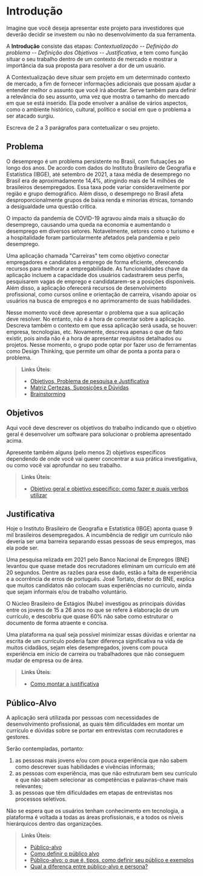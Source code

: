 # Introdução

Imagine que você deseja apresentar este projeto para investidores que deverão decidir se investem ou não no desenvolvimento da sua ferramenta.

A **Introdução** consiste das etapas: *Contextualização -- Definição do problema -- Definição dos Objetivos -- Justificativa*, e tem como função situar o seu trabalho dentro de um contexto de mercado e mostrar a importância da sua proposta para resolver a dor de um usuário.


A Contextualização deve situar sem projeto em um determinado contexto de mercado, a fim de fornecer informações adicionais que possam ajudar a entender melhor o assunto que você irá abordar. Serve também para definir a relevância do seu assunto, uma vez que mostra o tamanho do mercado em que se está inserido. Ela pode envolver a análise de vários aspectos, como o ambiente histórico, cultural, político e social em que o problema a ser atacado surgiu.

Escreva de 2 a 3 parágrafos para contetualizar o seu projeto.

## Problema

O desemprego é um problema persistente no Brasil, com flutuações ao longo dos anos. De acordo com dados do Instituto Brasileiro de Geografia e Estatística (IBGE), até setembro de 2021, a taxa média de desemprego no Brasil era de aproximadamente 14,4%, atingindo mais de 14 milhões de brasileiros desempregados. Essa taxa pode variar consideravelmente por região e grupo demográfico. Além disso, o desemprego no Brasil afeta desproporcionalmente grupos de baixa renda e minorias étnicas, tornando a desigualdade uma questão crítica.

O impacto da pandemia de COVID-19 agravou ainda mais a situação do desemprego, causando uma queda na economia e aumentando o desemprego em diversos setores. Notavelmente, setores como o turismo e a hospitalidade foram particularmente afetados pela pandemia e pelo desemprego.

Uma aplicação chamada "Carreiras" tem como objetivo conectar empregadores e candidatos a emprego de forma eficiente, oferecendo recursos para melhorar a empregabilidade.
As funcionalidades chave da aplicação incluem a capacidade dos usuários cadastrarem seus perfis, pesquisarem vagas de emprego e candidatarem-se a posições disponíveis. Além disso, a aplicação oferecerá recursos de desenvolvimento profissional, como cursos online e orientação de carreira, visando apoiar os usuários na busca de empregos e no aprimoramento de suas habilidades.

Nesse momento você deve apresentar o problema que a sua aplicação deve  resolver. No entanto, não é a hora de comentar sobre a aplicação.
Descreva também o contexto em que essa aplicação será usada, se  houver: empresa, tecnologias, etc. Novamente, descreva apenas o que de  fato existir, pois ainda não é a hora de apresentar requisitos  detalhados ou projetos.
Nesse momento, o grupo pode optar por fazer uso  de ferramentas como Design Thinking, que permite um olhar de ponta a ponta para o problema.

> **Links Úteis**:
> - [Objetivos, Problema de pesquisa e Justificativa](https://medium.com/@versioparole/objetivos-problema-de-pesquisa-e-justificativa-c98c8233b9c3)
> - [Matriz Certezas, Suposições e Dúvidas](https://medium.com/educa%C3%A7%C3%A3o-fora-da-caixa/matriz-certezas-suposi%C3%A7%C3%B5es-e-d%C3%BAvidas-fa2263633655)
> - [Brainstorming](https://www.euax.com.br/2018/09/brainstorming/)

## Objetivos

Aqui você deve descrever os objetivos do trabalho indicando que o objetivo geral é desenvolver um software para solucionar o problema apresentado acima. 

Apresente também alguns (pelo menos 2) objetivos específicos dependendo de onde você vai querer concentrar a sua prática investigativa, ou como você vai aprofundar no seu trabalho.
 
> **Links Úteis**:
> - [Objetivo geral e objetivo específico: como fazer e quais verbos utilizar](https://blog.mettzer.com/diferenca-entre-objetivo-geral-e-objetivo-especifico/)

## Justificativa

Hoje o Instituto Brasileiro de Geografia e Estatística (IBGE) aponta quase 9 mil brasileiros desempregados. A incumbência de redigir um currículo não deveria ser uma barreira separando essas pessoas de seus empregos, mas ela pode ser.

Uma pesquisa relizada em 2021 pelo Banco Nacional de Empregos (BNE) levantou que quase metade dos recrutadores eliminam um currículo em até 20 segundos. Dentre as razões para esse dado, estão a falta de experiência e a ocorrência de erros de português. José Tortato, diretor do BNE, explica que muitos candidatos não colocam suas experiências no currículo, ainda que sejam informais e/ou de trabalho voluntário. 

O Núcleo Brasileiro de Estágios (Nube) investigou as principais dúvidas entre os jovens de 15 a 26 anos no que se refere à elaboração de um currículo, e descobriu que quase 60% não sabe como estruturar o documento de forma atraente e concisa.

Uma plataforma na qual seja possível minimizar essas dúvidas e orientar na escrita de um currículo poderia fazer diferença significativa na vida de muitos cidadãos, sejam eles desempregados, jovens com pouca experiência em início de carreira ou trabalhadores que não conseguem mudar de empresa ou de área.

> **Links Úteis**:
> - [Como montar a justificativa](https://guiadamonografia.com.br/como-montar-justificativa-do-tcc/)

## Público-Alvo

A aplicação será utilizada por pessoas com necessidades de desenvolvimento profissional, as quais têm dificuldades em montar um currículo e dúvidas sobre se portar em entrevistas com recrutadores e gestores. 

Serão contempladas, portanto:
1. as pessoas mais jovens e/ou com pouca experiência que não sabem como descrever suas habilidades e vivências informais;
2. as pessoas com  experiência, mas que não estruturam bem seu currículo e que não sabem selecionar as competências e palavras-chave mais relevantes;
3. as pessoas que têm dificuldades em etapas de entrevistas nos processos seletivos.

Não se espera que os usuários tenham conhecimento em tecnologia, a plataforma é voltada a todas as áreas profissionais, e a todos os níveis hierárquicos dentro das organizações.


> **Links Úteis**:
> - [Público-alvo](https://blog.hotmart.com/pt-br/publico-alvo/)
> - [Como definir o público alvo](https://exame.com/pme/5-dicas-essenciais-para-definir-o-publico-alvo-do-seu-negocio/)
> - [Público-alvo: o que é, tipos, como definir seu público e exemplos](https://klickpages.com.br/blog/publico-alvo-o-que-e/)
> - [Qual a diferença entre público-alvo e persona?](https://rockcontent.com/blog/diferenca-publico-alvo-e-persona/)
